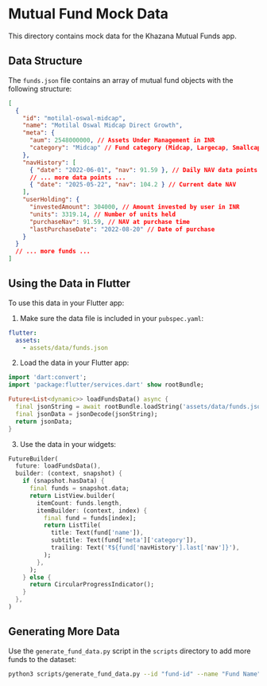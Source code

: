 # Mutual Fund Mock Data

This directory contains mock data for the Khazana Mutual Funds app.

## Data Structure

The `funds.json` file contains an array of mutual fund objects with the following structure:

```json
[
  {
    "id": "motilal-oswal-midcap",
    "name": "Motilal Oswal Midcap Direct Growth",
    "meta": {
      "aum": 2548000000, // Assets Under Management in INR
      "category": "Midcap" // Fund category (Midcap, Largecap, Smallcap, Debt, Hybrid, etc.)
    },
    "navHistory": [
      { "date": "2022-06-01", "nav": 91.59 }, // Daily NAV data points for 3 years
      // ... more data points ...
      { "date": "2025-05-22", "nav": 104.2 } // Current date NAV
    ],
    "userHolding": {
      "investedAmount": 304000, // Amount invested by user in INR
      "units": 3319.14, // Number of units held
      "purchaseNav": 91.59, // NAV at purchase time
      "lastPurchaseDate": "2022-08-20" // Date of purchase
    }
  }
  // ... more funds ...
]
```

## Using the Data in Flutter

To use this data in your Flutter app:

1. Make sure the data file is included in your `pubspec.yaml`:

```yaml
flutter:
  assets:
    - assets/data/funds.json
```

2. Load the data in your Flutter app:

```dart
import 'dart:convert';
import 'package:flutter/services.dart' show rootBundle;

Future<List<dynamic>> loadFundsData() async {
  final jsonString = await rootBundle.loadString('assets/data/funds.json');
  final jsonData = jsonDecode(jsonString);
  return jsonData;
}
```

3. Use the data in your widgets:

```dart
FutureBuilder(
  future: loadFundsData(),
  builder: (context, snapshot) {
    if (snapshot.hasData) {
      final funds = snapshot.data;
      return ListView.builder(
        itemCount: funds.length,
        itemBuilder: (context, index) {
          final fund = funds[index];
          return ListTile(
            title: Text(fund['name']),
            subtitle: Text(fund['meta']['category']),
            trailing: Text('₹${fund['navHistory'].last['nav']}'),
          );
        },
      );
    } else {
      return CircularProgressIndicator();
    }
  },
)
```

## Generating More Data

Use the `generate_fund_data.py` script in the `scripts` directory to add more funds to the dataset:

```bash
python3 scripts/generate_fund_data.py --id "fund-id" --name "Fund Name" --initial-nav 90.50 --today-nav 104.20
```
